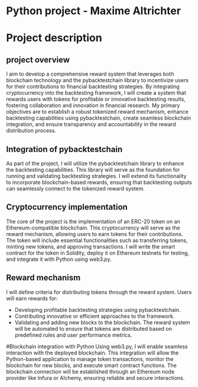 # Python project - Maxime Altrichter

# Project description 

## project overview
I aim to develop a comprehensive reward system that leverages both blockchain technology and the pybacktestchain library to incentivize users for their contributions to financial backtesting strategies. By integrating cryptocurrency into the backtesting framework, I will create a system that rewards users with tokens for profitable or innovative backtesting results, fostering collaboration and innovation in financial research. My primary objectives are to establish a robust tokenized reward mechanism, enhance backtesting capabilities using pybacktestchain, create seamless blockchain integration, and ensure transparency and accountability in the reward distribution process.

## Integration of pybacktestchain
As part of the project, I will utilize the pybacktestchain library to enhance the backtesting capabilities. This library will serve as the foundation for running and validating backtesting strategies. I will extend its functionality to incorporate blockchain-based rewards, ensuring that backtesting outputs can seamlessly connect to the tokenized reward system.

## Cryptocurrency implementation
The core of the project is the implementation of an ERC-20 token on an Ethereum-compatible blockchain. This cryptocurrency will serve as the reward mechanism, allowing users to earn tokens for their contributions. The token will include essential functionalities such as transferring tokens, minting new tokens, and approving transactions. I will write the smart contract for the token in Solidity, deploy it on Ethereum testnets for testing, and integrate it with Python using web3.py.

## Reward mechanism
I will define criteria for distributing tokens through the reward system. Users will earn rewards for:
- Developing profitable backtesting strategies using pybacktestchain.
- Contributing innovative or efficient approaches to the framework.
- Validating and adding new blocks to the blockchain.
The reward system will be automated to ensure that tokens are distributed based on predefined rules and user performance metrics.

#Blockchain integration with Python
Using web3.py, I will enable seamless interaction with the deployed blockchain. This integration will allow the Python-based application to manage token transactions, monitor the blockchain for new blocks, and execute smart contract functions. The blockchain connection will be established through an Ethereum node provider like Infura or Alchemy, ensuring reliable and secure interactions.

